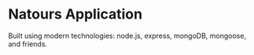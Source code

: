 # Natours Application

Built using modern technologies: node.js, express, mongoDB, mongoose, and friends.
